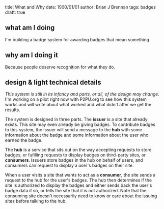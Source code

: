 
title: What and Why
date: 1900/01/01
author: Brian J Brennan
tags: badges 
draft: true 

## what am I doing
I'm building a badge system for awarding badges that mean something

## why am I doing it
Because people deserve recognition for what they do.

## design & light technical details

*This system is still in its infancy and parts, or all, of the design may
change*. I'm working on a pilot right now with P2PU.org to see how this system
works and will write about what worked and what didn't after we get the
results.

The system is designed in three parts. The **issuer** is a site that already
exists. This site may even already be giving badges. To contribute badges to
this system, the issuer will send a message to the **hub** with some
information about the badge and some information about the user who earned the
badge.

The **hub** is a service that sits out on the way accepting requests to store
badges, or fufilling requests to display badges on third-party sites,
or **consumers**. Issuers store badges in the hub on behalf of users,
and consumers can request to display a user's badges on their site.

When a user visits a site that wants to act as a **consumer**, the site sends
a request to the hub for the user's badges. The hub then determines if the
site is authorized to display the badges and either sends back the user's
badge data if so, or tells the site that it is not authorized. Note that the
consuming site doesn't necessarily need to know or care about the issuing
sites before talking to the hub.
